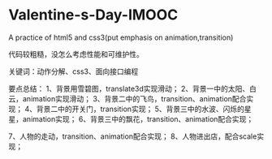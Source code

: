 # Valentine-s-Day-IMOOC
A practice of html5 and css3(put emphasis on animation,transition)

代码较粗糙，没怎么考虑性能和可维护性。

关键词：动作分解、css3、面向接口编程

要点总结：
1、背景用雪碧图，translate3d实现滑动；
2、背景一中的太阳、白云，animation实现滑动；
3、背景二中的飞鸟，transition、animation配合实现；
4、背景二中的开关门，transition实现；
5、背景三中的水波、闪烁的星星，animation实现；
6、背景三中的飘花，transition、animation配合实现；

7、人物的走动，transition、animation配合实现；
8、人物进出店，配合scale实现；
